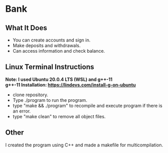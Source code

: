 # Bank

## What It Does
* You can create accounts and sign in.<br>
* Make deposits and withdrawals.<br>
* Can access information and check balance.<br>

## Linux Terminal Instructions
<b>Note: I used Ubuntu 20.0.4 LTS (WSL) and g++-11<br>
g++-11 Installation: https://lindevs.com/install-g-on-ubuntu</b>

* clone repository.<br>
* Type ./program to run the program.<br>
* type "make && ./program" to recompile and execute program if there is an error.<br>
* type "make clean" to remove all object files.<br>

## Other
I created the program using C++ and made a makefile for multicompilation.
